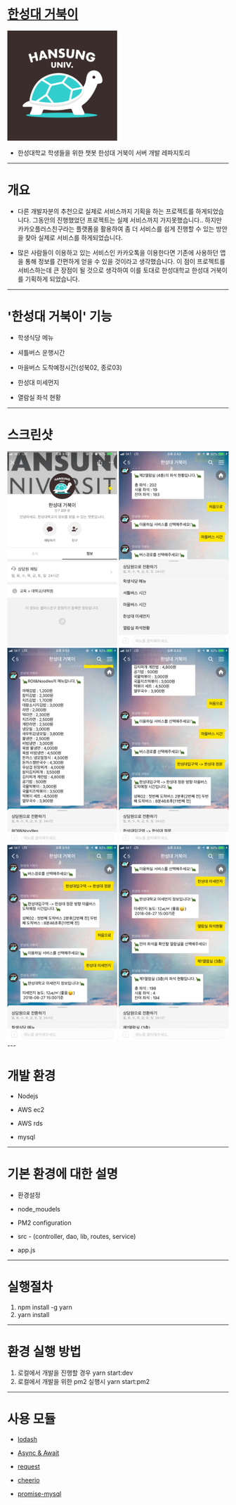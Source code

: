 # [한성대 거북이](http://pf.kakao.com/_DwzLC)

<img width="250"  src="./images/logo.jpeg">

* 한성대학교 학생들을 위한 챗봇 한성대 거북이 서버 개발 레파지토리

---

# 개요
* 다른 개발자분의 추천으로 실제로 서비스까지 기획을 하는 프로젝트를 하게되었습니다. 그동안의 진행했었던 프로젝트는 실제 서비스까지 가지못했습니다.. 하지만 카카오플러스친구라는 플랫폼을 활용하여 좀 더 서비스를 쉽게 진행할 수 있는 방안을 찾아 실제로 서비스를 하게되었습니다.

* 많은 사람들이 이용하고 있는 서비스인 카카오톡을 이용한다면 기존에 사용하던 앱을 통해 정보를 간편하게 얻을 수 있을 것이라고 생각했습니다. 이 점이 프로젝트를 서비스하는데 큰 장점이 될 것으로 생각하여 이를 토대로 한성대학교 한성대 거북이를 기획하게 되었습니다.

---

# '한성대 거북이' 기능

* 학생식당 메뉴

* 셔틀버스 운행시간

* 마을버스 도착예정시간(성북02, 종로03)

* 한성대 미세먼지

* 열람실 좌석 현황

---
# 스크린샷

<div>
<img width="250"  src="./images/image_1.jpeg">
<img width="250"  src="./images/image_2.jpeg">
<img width="250"  src="./images/image_3.jpeg">
<img width="250"  src="./images/image_4.jpeg">
<img width="250"  src="./images/image_5.jpeg">
<img width="250"  src="./images/image_6.jpeg">
</div>
---

# 개발 환경

* Nodejs

* AWS ec2

* AWS rds

* mysql

---
# 기본 환경에 대한 설명

* 환경설정

* node_moudels

* PM2 configuration

* src - (controller, dao, lib, routes, service)

* app.js

---

# 실행절차

1. npm install -g yarn
2. yarn install

---
# 환경 실행 방법

1. 로컬에서 개발을 진행할 경우 yarn start:dev
2. 로컬에서 개발을 위한 pm2 실행시 yarn start:pm2

---
# 사용 모듈

* [lodash](https://www.npmjs.com/package/lodash)

* [Async & Await](https://www.npmjs.com/package/async)

* [request](https://www.npmjs.com/package/request)

* [cheerio](https://www.npmjs.com/package/cheerio)

* [promise-mysql](https://www.npmjs.com/package/promise-mysql)
